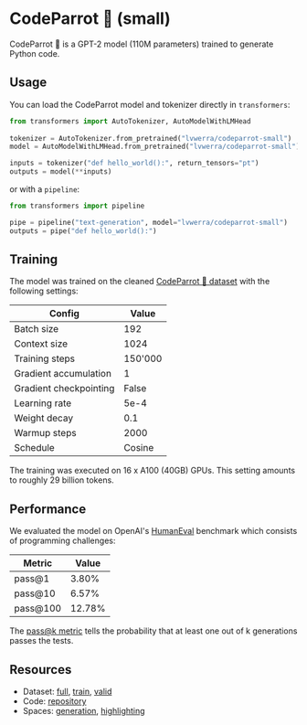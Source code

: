 # CodeParrot 🦜 (small)

CodeParrot 🦜 is a GPT-2 model (110M parameters) trained to generate Python code.

## Usage

You can load the CodeParrot model and tokenizer directly in `transformers`:

```Python
from transformers import AutoTokenizer, AutoModelWithLMHead
  
tokenizer = AutoTokenizer.from_pretrained("lvwerra/codeparrot-small")
model = AutoModelWithLMHead.from_pretrained("lvwerra/codeparrot-small")

inputs = tokenizer("def hello_world():", return_tensors="pt")
outputs = model(**inputs)
```

or with a `pipeline`:

```Python
from transformers import pipeline

pipe = pipeline("text-generation", model="lvwerra/codeparrot-small")
outputs = pipe("def hello_world():")
```

## Training

The model was trained on the cleaned [CodeParrot 🦜 dataset](https://huggingface.co/datasets/lvwerra/codeparrot-clean) with the following settings:

|Config|Value|
|-------|-----|
|Batch size| 192 |
|Context size| 1024 |
|Training steps| 150'000|
|Gradient accumulation| 1|
|Gradient checkpointing| False|
|Learning rate| 5e-4 |
|Weight decay | 0.1 |
|Warmup steps| 2000 |
|Schedule| Cosine |

The training was executed on 16 x A100 (40GB) GPUs. This setting amounts to roughly 29 billion tokens.

## Performance

We evaluated the model on OpenAI's [HumanEval](https://huggingface.co/datasets/openai_humaneval) benchmark which consists of programming challenges:

| Metric | Value |
|-------|-----|
|pass@1 | 3.80% |
|pass@10 | 6.57%	 |
|pass@100 | 12.78% |

The [pass@k metric](https://huggingface.co/metrics/code_eval) tells the probability that at least one out of k generations passes the tests. 

## Resources

- Dataset: [full](https://huggingface.co/datasets/lvwerra/codeparrot-clean), [train](https://huggingface.co/datasets/lvwerra/codeparrot-clean-train), [valid](https://huggingface.co/datasets/lvwerra/codeparrot-clean-valid)
- Code: [repository](https://github.com/huggingface/transformers/tree/master/examples/research_projects/codeparrot)
- Spaces: [generation](), [highlighting]()